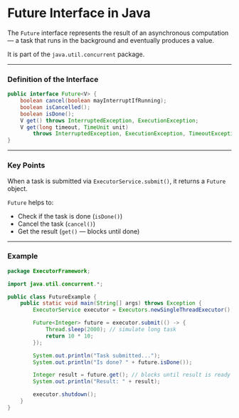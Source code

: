 # Future Interface in Java

The `Future` interface represents the result of an asynchronous computation — a task that runs in the background and eventually produces a value.

It is part of the `java.util.concurrent` package.

---

### Definition of the Interface

```java
public interface Future<V> {
    boolean cancel(boolean mayInterruptIfRunning);
    boolean isCancelled();
    boolean isDone();
    V get() throws InterruptedException, ExecutionException;
    V get(long timeout, TimeUnit unit)
        throws InterruptedException, ExecutionException, TimeoutException;
}
```

---

### Key Points

When a task is submitted via `ExecutorService.submit()`, it returns a `Future` object.

`Future` helps to:

* Check if the task is done (`isDone()`)
* Cancel the task (`cancel()`)
* Get the result (`get()` — blocks until done)

---

### Example

```java
package ExecutorFramework;

import java.util.concurrent.*;

public class FutureExample {
    public static void main(String[] args) throws Exception {
        ExecutorService executor = Executors.newSingleThreadExecutor();

        Future<Integer> future = executor.submit(() -> {
            Thread.sleep(2000); // simulate long task
            return 10 * 10;
        });

        System.out.println("Task submitted...");
        System.out.println("Is done? " + future.isDone());

        Integer result = future.get(); // blocks until result is ready
        System.out.println("Result: " + result);

        executor.shutdown();
    }
}
```
